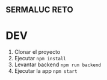 ## SERMALUC RETO

# DEV

1. Clonar el proyecto
2. Ejecutar ``` npm install ```
3. Levantar backend ``` npm run backend ```
4. Ejecutar la app ``` npm start ``` 